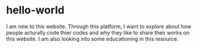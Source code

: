 # hello-world

I am new to this website. Through this platform, I want to explore about how people
acturally code thier codes and why they like to share their works on this website.
I am also looking into some educationing in this resource.
